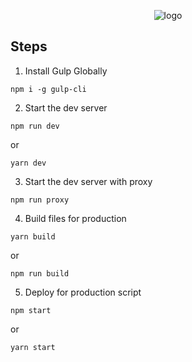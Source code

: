 <p align="center">
<img src="https://i.imgur.com/X2jOtpj.jpg" alt="logo">
</p>

## Steps

1. Install Gulp Globally

```
npm i -g gulp-cli
```

2. Start the dev server

```
npm run dev
```

or

```
yarn dev
```

3. Start the dev server with proxy

```
npm run proxy
```

4. Build files for production

```
yarn build
```

or

```
npm run build
```

5. Deploy for production script

```
npm start
```

or

```
yarn start
```